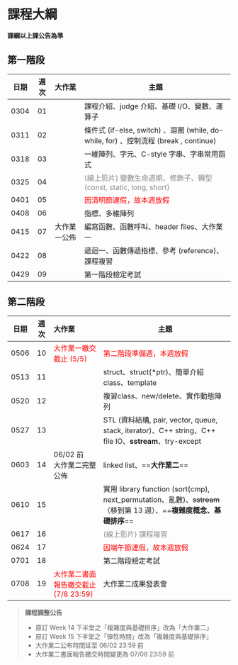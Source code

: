 # 課程大綱

**課綱以上課公告為準**

## 第一階段

| 日期 | 週次 | 大作業  | 主題                                               |
| :--: | :--: | :--------- | -------------------------------------------------- |
| 0304 |  01  |            | 課程介紹、judge 介紹、基礎 I/O、變數、運算子                                                     |
| 0311 |  02  |            | 條件式 (if-else, switch) 、迴圈 (while, do-while, for) 、控制流程 (break , continue) |
| 0318 |  03  |            | 一維陣列、字元、C-style 字串、字串常用函式                                                        |
| 0325 |  04  |            | <font color="#888">(線上影片)  變數生命週期、修飾子、轉型(const, static, long, short) </font> |
| 0401 |  05  |            | <font color="#f00">因清明節連假，故本週放假 </font>                                          |
| 0408 |  06  |            | 指標、多維陣列                                                                                                        |
| 0415 |  07  | 大作業一公佈    | 編寫函數、函數呼叫、header files、大作業一                                                         |
| 0422 |  08  |            | 遞迴一、函數傳遞指標、參考 (reference)、課程複習                                               |
| 0429 |  09  |  | 第一階段檢定考試                                                     |

## 第二階段
| 日期 | 週次 | 大作業 | 主題                                                        |
| :--: | :--: | :--------------------------------- | ----------------------------------------------------------- |
| 0506 |  10  | <font color="#f00">大作業一繳交截止 (5/5)</font>          | <font color="#f00">第二階段準備週，本週放假 </font>                                                                        |
| 0513 |  11  |           | struct、struct(*ptr)、簡單介紹 class、template                                                                                             |
| 0520 |  12  |           | 複習class、new/delete、實作動態陣列                                                          |
| 0527 |  13  |    | STL (資料結構, pair, vector, queue, stack, iterator)、C++ string、C++ file IO、**sstream**、try-except                                           |
| 0603 |  14  | 06/02 前 <br />大作業二完整公佈 | linked list、==**大作業二**==             |
| 0610 |  15  |           | 實用 library function (sort(cmp), next_permutation、亂數)、~~sstream~~ （移到第 13 週）、==**複雜度概念、基礎排序**==                                                                          |
| 0617 |  16  |     | <font color="#888">(線上影片)  課程複習   </font>              |
| 0624 |  17  |           | <font color="#f00">因端午節連假，故本週放假 </font>                                                                   |
| 0701 |  18  |           | 第二階段檢定考試                                            |
| 0708 | 19 | <font color="#f00">大作業二書面報告繳交截止 (7/8 23:59)</font> | 大作業二成果發表會 |

> **課程調整公告**
>
> - 原訂 Week 14 下半堂之「複雜度與基礎排序」改為「大作業二」
> - 原訂 Week 15 下半堂之「彈性時間」改為「複雜度與基礎排序」
> - 大作業二公布時間延至 06/02 23:59 前
> - 大作業二書面報告繳交時間變更為 07/08 23:59 前
